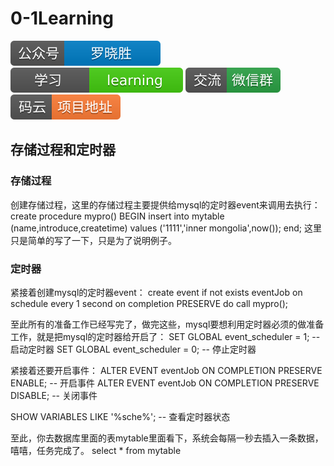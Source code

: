 # 0-1Learning

![alt text](../../static/common/svg/luoxiaosheng.svg "公众号")
![alt text](../../static/common/svg/luoxiaosheng_learning.svg "学习")
![alt text](../../static/common/svg/luoxiaosheng_wechat.svg "微信")
![alt text](../../static/common/svg/luoxiaosheng_gitee.svg "码云")

## 存储过程和定时器

### 存储过程
创建存储过程，这里的存储过程主要提供给mysql的定时器event来调用去执行：
create procedure mypro()
BEGIN
insert into mytable (name,introduce,createtime) values ('1111','inner mongolia',now());
end;
这里只是简单的写了一下，只是为了说明例子。


### 定时器
紧接着创建mysql的定时器event：
create event if not exists eventJob 
on schedule every 1 second 
on completion PRESERVE
do call mypro();


至此所有的准备工作已经写完了，做完这些，mysql要想利用定时器必须的做准备工作，就是把mysql的定时器给开启了：
SET GLOBAL event_scheduler = 1;  -- 启动定时器
SET GLOBAL event_scheduler = 0;  -- 停止定时器


紧接着还要开启事件：
ALTER EVENT eventJob ON  COMPLETION PRESERVE ENABLE;   -- 开启事件
ALTER EVENT eventJob ON  COMPLETION PRESERVE DISABLE;  -- 关闭事件


SHOW VARIABLES LIKE '%sche%'; -- 查看定时器状态


至此，你去数据库里面的表mytable里面看下，系统会每隔一秒去插入一条数据，嘻嘻，任务完成了。
select * from mytable
